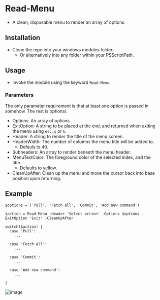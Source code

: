 # Read-Menu

- A clean, disposable menu to render an array of options.

## Installation

- Clone the repo into your windows modules folder.
  - Or alternatively into any folder within your PSScriptPath.

## Usage

- Invoke the module using the keyword `Read-Menu`.

### Parameters

The only parameter requirement is that at least one option is passed in somehow. The rest is optional.

- Options: An array of options.
- ExitOption: A string to be placed at the end, and returned when exiting the menu using `esc`, `q` or `h`.
- Header: A string to render the title of the menu screen.
- HeaderWidth: The number of columns the menu title will be added to.
  - Defauls to 40.
- Subheaders: An array to render beneath the menu header.
- MenuTextColor: The foreground color of the selected index, and the title.
  - Defaults to yellow.
- CleanUpAfter: Clean up the menu and move the cursor back into base position upon returning.

## Example
```console
$options = ('Pull', 'Fetch all', 'Commit', 'Add new command')

$action = Read-Menu -Header 'Select action' -Options $options -ExitOption 'Exit' -CleanUpAfter

switch($action) {
  case 'Pull':
    ...

  case 'Fetch all':
    ...

  case 'Commit':
    ...

  case 'Add new command':
    ...

}
```
![image](https://github.com/user-attachments/assets/7731cb6d-accf-46b5-970a-5a276b89cc37)
